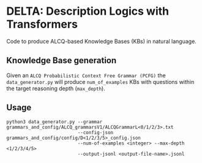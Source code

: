 # DELTA: Description Logics with Transformers

Code to produce ALCQ-based Knowledge Bases (KBs) in natural language. 

## Knowledge Base generation

Given an `ALCQ Probabilistic Context Free Grammar (PCFG)` the `data_generator.py` will produce `num_of_examples` KBs with questions within the target reasoning depth (`max_depth`).

## Usage

```
python3 data_generator.py --grammar grammars_and_config/ALCQ_grammarsV1/ALCQGrammarL<0/1/2/3>.txt 
                          --config-json grammars_and_config/config/D<1/2/3/5>_config.json 
                          --num-of-examples <integer> --max-depth <1/2/3/4/5> 
                          --output-jsonl <output-file-name>.jsonl
```

